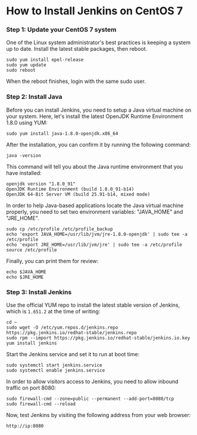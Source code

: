 


# How to Install Jenkins on CentOS 7

### Step 1: Update your CentOS 7 system

One of the Linux system administrator's best practices is keeping a system up to date. Install the latest stable packages, then reboot.
    
    
    sudo yum install epel-release
    sudo yum update
    sudo reboot
    

When the reboot finishes, login with the same sudo user.

### Step 2: Install Java

Before you can install Jenkins, you need to setup a Java virtual machine on your system. Here, let's install the latest OpenJDK Runtime Environment 1.8.0 using YUM:
    
    
    sudo yum install java-1.8.0-openjdk.x86_64
    

After the installation, you can confirm it by running the following command:
    
    
    java -version
    

This command will tell you about the Java runtime environment that you have installed:
    
    
    openjdk version "1.8.0_91"
    OpenJDK Runtime Environment (build 1.8.0_91-b14)
    OpenJDK 64-Bit Server VM (build 25.91-b14, mixed mode)
    

In order to help Java-based applications locate the Java virtual machine properly, you need to set two environment variables: "JAVA_HOME" and "JRE_HOME".
    
    
    sudo cp /etc/profile /etc/profile_backup
    echo 'export JAVA_HOME=/usr/lib/jvm/jre-1.8.0-openjdk' | sudo tee -a /etc/profile
    echo 'export JRE_HOME=/usr/lib/jvm/jre' | sudo tee -a /etc/profile
    source /etc/profile
    

Finally, you can print them for review:
    
    
    echo $JAVA_HOME
    echo $JRE_HOME
    

### Step 3: Install Jenkins

Use the official YUM repo to install the latest stable version of Jenkins, which is `1.651.2` at the time of writing:
    
    
    cd ~ 
    sudo wget -O /etc/yum.repos.d/jenkins.repo https://pkg.jenkins.io/redhat-stable/jenkins.repo
    sudo rpm --import https://pkg.jenkins.io/redhat-stable/jenkins.io.key
    yum install jenkins
    

Start the Jenkins service and set it to run at boot time:
    
    
    sudo systemctl start jenkins.service
    sudo systemctl enable jenkins.service
    

In order to allow visitors access to Jenkins, you need to allow inbound traffic on port 8080:
    
    
    sudo firewall-cmd --zone=public --permanent --add-port=8080/tcp
    sudo firewall-cmd --reload
    

Now, test Jenkins by visiting the following address from your web browser:
    
    
    http://ip:8080
    
